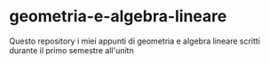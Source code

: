 # geometria-e-algebra-lineare
Questo repository i miei appunti di geometria e algebra lineare scritti durante il primo semestre all'unitn
